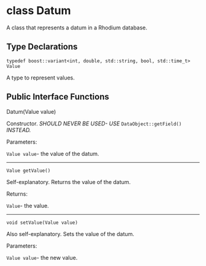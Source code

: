 class Datum
===========

A class that represents a datum in a Rhodium database.

Type Declarations
-----------------

`typedef boost::variant<int, double, std::string, bool, std::time_t> Value`

A type to represent values.

Public Interface Functions
--------------------------

Datum(Value value)

Constructor. _SHOULD NEVER BE USED- USE_ `DataObject::getField()` _INSTEAD._

Parameters:

`Value value`- the value of the datum.

-----------------------------------------------------------

`Value getValue()`

Self-explanatory. Returns the value of the datum.

Returns:

`Value`- the value.

-----------------------------------------------------------

`void setValue(Value value)`

Also self-explanatory. Sets the value of the datum.

Parameters:

`Value value`- the new value.
